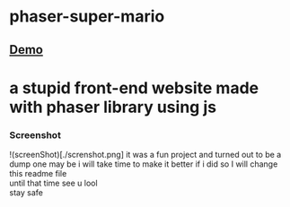 # phaser-super-mario
## [Demo](https://nifty-poincare-b38efd.netlify.app/)
# a stupid front-end website made with phaser library using js
### Screenshot
!(screenShot)[./screnshot.png]
it was a fun project and turned out to be a dump one may be i will take time to make it better
if i did so I will change this readme file<br /> 
until that time see u lool <br />
stay safe
